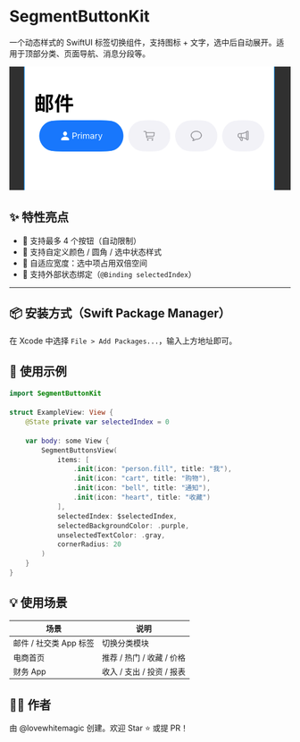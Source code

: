 # SegmentButtonKit
一个动态样式的 SwiftUI 标签切换组件，支持图标 + 文字，选中后自动展开。适用于顶部分类、页面导航、消息分段等。

![preview](assets/preview.png)

## ✨ 特性亮点

- 🎯 支持最多 4 个按钮（自动限制）
- 🎨 支持自定义颜色 / 圆角 / 选中状态样式
- 📱 自适应宽度：选中项占用双倍空间
- 🔗 支持外部状态绑定（`@Binding selectedIndex`）

---

## 📦 安装方式（Swift Package Manager）


在 Xcode 中选择 `File > Add Packages...`，输入上方地址即可。



## 🚀 使用示例

```swift
import SegmentButtonKit

struct ExampleView: View {
    @State private var selectedIndex = 0

    var body: some View {
        SegmentButtonsView(
            items: [
                .init(icon: "person.fill", title: "我"),
                .init(icon: "cart", title: "购物"),
                .init(icon: "bell", title: "通知"),
                .init(icon: "heart", title: "收藏")
            ],
            selectedIndex: $selectedIndex,
            selectedBackgroundColor: .purple,
            unselectedTextColor: .gray,
            cornerRadius: 20
        )
    }
}
```


## 💡 使用场景

| 场景                   | 说明                         |
|------------------------|------------------------------|
| 邮件 / 社交类 App 标签 | 切换分类模块                 |
| 电商首页               | 推荐 / 热门 / 收藏 / 价格    |
| 财务 App               | 收入 / 支出 / 投资 / 报表    |


## 👨‍💻 作者
由 @lovewhitemagic 创建。欢迎 Star ⭐️ 或提 PR！